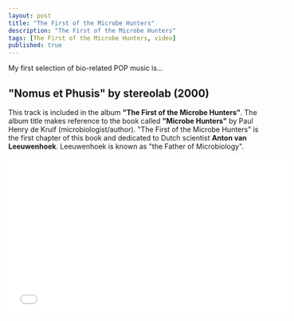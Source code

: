 ```yaml
---
layout: post
title: "The First of the Microbe Hunters"
description: "The First of the Microbe Hunters"
tags: [The First of the Microbe Hunters, video]
published: true
---
```

My first selection of bio-related POP music is...

## "Nomus et Phusis" by stereolab (2000)

This track is included in the album **"The First of the Microbe Hunters"**. The album title makes reference to the book called **"Microbe Hunters"** by Paul Henry de Kruif (microbiologist/author). "The First of the Microbe Hunters" is the first chapter of this book and dedicated to Dutch scientist **Anton van Leeuwenhoek**. Leeuwenhoek is known as "the Father of Microbiology". 

<iframe width="560" height="315" src="//www.youtube.com/embed/ayiEDI_RKR4" frameborder="0"></iframe>

